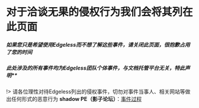 # **对于洽谈无果的侵权行为我们会将其列在此页面**
##### 如果您只是希望使用Edgeless而不想了解这些事件，请关闭此页面，很抱歉占用了您的时间
##### 此处涉及的所有事件均为Edgeless团队个体事件，与文档托管平台无关，特此声明**

!> 请各位理性对待Edgeless列出的侵权事件，切勿对事件当事人、相关网站等做出任何形式的恶意行为
 **shadow PE（影子论坛）**：[事件过程](https://github.com/Cnotech/edgeless-little-dark-room/blob/master/shadowPE.md)